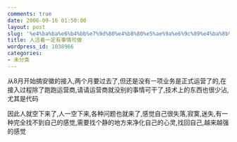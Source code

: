 ```yaml
---
comments: true
date: 2006-09-16 01:50:00
layout: post
slug: '%e4%ba%ba%e6%b4%bb%e7%9d%80%e4%b8%80%e5%ae%9a%e6%9c%89%e4%ba%8b%e6%83%85%e5%8f%af%e5%81%9a'
title: 人活着一定有事情可做
wordpress_id: 1038966
categories:
- 未分类
---
```


从8月开始搞安徽的接入,两个月要过去了,但还是没有一项业务是正式运营了的,在接入过程除了跑跑运营商,请请运营商就没别的事情可干了,技术上的东西也很少沾,尤其是代码




因此人就空下来了,人一空下来,各种问题也就来了,感觉自己很失落,寂寞,迷失,有一种完全找不到自己的感觉,需要找个静的地方来净化自己的心灵,找回自己,越来越强的感觉
